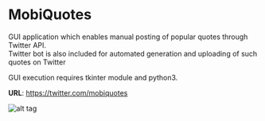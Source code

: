 # MobiQuotes
GUI application which enables manual posting of popular quotes through Twitter API.<br>
Twitter bot is also included for automated generation and uploading of such quotes on Twitter<Br>

GUI execution requires tkinter module and python3.

<b>URL</b>: https://twitter.com/mobiquotes

![alt tag](https://raw.githubusercontent.com/fsiamp/mobiquotes/main/mobiscreenshot.png)
